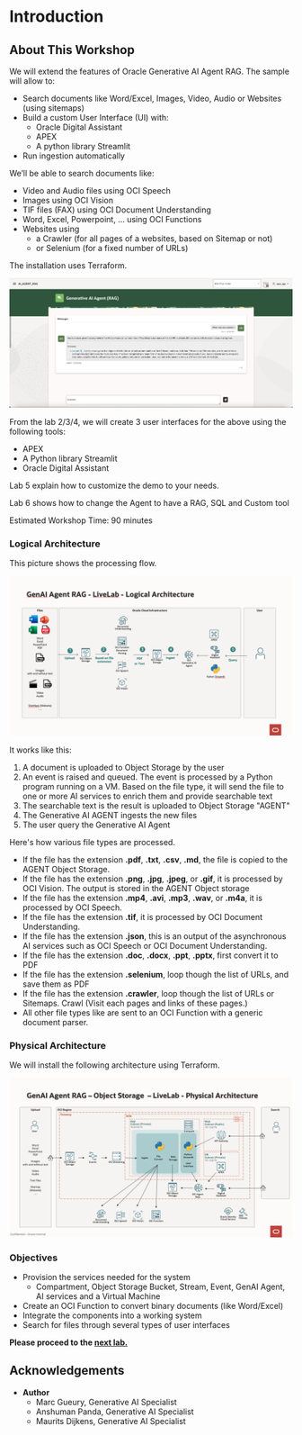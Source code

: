 
# Introduction

## About This Workshop
We will extend the features of Oracle Generative AI Agent RAG. The sample will allow to:
- Search documents like Word/Excel, Images, Video, Audio or Websites (using sitemaps)
- Build a custom User Interface (UI) with: 
    - Oracle Digital Assistant
    - APEX
    - A python library Streamlit  
- Run ingestion automatically

We’ll be able to search documents like:
- Video and Audio files using OCI Speech
- Images using OCI Vision
- TIF files (FAX) using OCI Document Understanding
- Word, Excel, Powerpoint, ... using OCI Functions
- Websites using 
    - a Crawler (for all pages of a websites, based on Sitemap or not) 
    - or Selenium (for a fixed number of URLs)   

The installation uses Terraform.

![Screenshot](images/when-was-jazz-created.png)

From the lab 2/3/4, we will create 3 user interfaces for the above using the following tools:
- APEX
- A Python library Streamlit  
- Oracle Digital Assistant
    
Lab 5 explain how to customize the demo to your needs.

Lab 6 shows how to change the Agent to have a RAG, SQL and Custom tool

Estimated Workshop Time: 90 minutes

### Logical Architecture

This picture shows the processing flow.

![Architecture](images/logical-architecture.png)

It works like this:
1. A document is uploaded to Object Storage by the user
1. An event is raised and queued. The event is processed by a Python program running on a VM. Based on the file type, it will send the file to one or more AI services to enrich them and provide searchable text
1. The searchable text is the result is uploaded to Object Storage "AGENT"
1. The Generative AI AGENT ingests the new files
1. The user query the Generative AI Agent

Here's how various file types are processed.

- If the file has the extension **.pdf**, **.txt**, **.csv**, **.md**, the file is copied to the AGENT Object Storage.
- If the file has the extension **.png**, **.jpg**, **.jpeg**, or **.gif**, it is processed by OCI Vision. The output is stored in the AGENT Object storage 
- If the file has the extension **.mp4**, **.avi**, **.mp3**, **.wav**, or **.m4a**, it is processed by OCI Speech.
- If the file has the extension **.tif**, it is processed by OCI Document Understanding.
- If the file has the extension **.json**, this is an output of the asynchronous AI services such as OCI Speech or OCI Document Understanding. 
- If the file has the extension **.doc**, **.docx**, **.ppt**, **.pptx**, first convert it to PDF 
- If the file has the extension **.selenium**, loop though the list of URLs, and save them as PDF
- If the file has the extension **.crawler**, loop though the list of URLs or Sitemaps. Crawl (Visit each pages and links of these pages.)
- All other file types like are sent to an OCI Function with a generic document parser.

### Physical Architecture

We will install the following architecture using Terraform.

![Integration](images/physical-architecture.png)

### Objectives

- Provision the services needed for the system
    - Compartment, Object Storage Bucket, Stream, Event, GenAI Agent, AI services and a Virtual Machine
- Create an OCI Function to convert binary documents (like Word/Excel)
- Integrate the components into a working system
- Search for files through several types of user interfaces

**Please proceed to the [next lab.](#next)**

## Acknowledgements 

- **Author**
    - Marc Gueury, Generative AI Specialist
    - Anshuman Panda, Generative AI Specialist
    - Maurits Dijkens, Generative AI Specialist